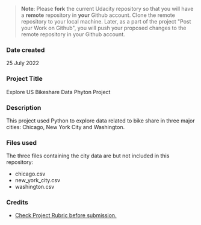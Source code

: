 >**Note**: Please **fork** the current Udacity repository so that you will have a **remote** repository in **your** Github account. Clone the remote repository to your local machine. Later, as a part of the project "Post your Work on Github", you will push your proposed changes to the remote repository in your Github account.

### Date created
25 July 2022


### Project Title
Explore US Bikeshare Data Phyton Project

### Description
This project used Python to explore data related to bike share in three major cities: Chicago, New York City and Washington.

### Files used
The three files containing the city data are but not included in this repository:
 * chicago.csv
 * new_york_city.csv
 * washington.csv

### Credits
* [Check Project Rubric before submission.](https://review.udacity.com/#!/rubrics/1379/view)
